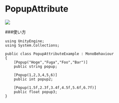 PopupAttribute
==========================


![](https://raw.github.com/anchan828/file-place/master/property-drawer-collection/%E3%82%B9%E3%82%AF%E3%83%AA%E3%83%BC%E3%83%B3%E3%82%B7%E3%83%A7%E3%83%83%E3%83%88%202013-04-06%202.12.05.png)


###使い方

```
using UnityEngine;
using System.Collections;

public class PopupAttributeExample : MonoBehaviour
{
    [Popup("Hoge","Fuga","Foo","Bar")]
    public string popup;
    
    [Popup(1,2,3,4,5,6)]
    public int popup2;
    
    [Popup(1.5f,2.3f,3.4f,4.5f,5.6f,6.7f)]
    public float popup3;
}
```
